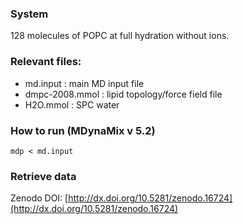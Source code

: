 ### System

128 molecules of POPC at full hydration without ions.

### Relevant files:

 - md.input        : main MD input file 
 - dmpc-2008.mmol  : lipid topology/force field file
 - H2O.mmol        :  SPC water

### How to run (MDynaMix v 5.2)

```
mdp < md.input
```

### Retrieve data

Zenodo DOI: [http://dx.doi.org/10.5281/zenodo.16724](http://dx.doi.org/10.5281/zenodo.16724)
